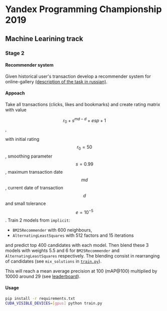 # Yandex Programming Championship 2019

## Machine Learining track

### Stage 2

#### Recommender system

Given historical user's transaction develop a recommender system for online-gallery [(description of the task in russian)](https://contest.yandex.ru/contest/12899/problems/).

#### Appoach

Take all transactions (clicks, likes and bookmarks) and create rating matrix with value

$$r_0 + s^{md - d} + esp + 1$$,

with initial rating $$r_0=50$$, smoothing parameter $$s=0.99$$,
maximum transaction date $$md$$, current date of transaction $$d$$
and small tolerance $$e=10^{-5}$$. Train 2 models from `implicit`:
- `BM25Recommender` with 600 neighbours,
- `AlternatingLeastSquares` with 512 factors and 15 iterations

and predict top 400 candidates with each model. Then blend these 3 models with weights 5.5 and 6
for `BM25Recommender` and `AlternatingLeastSquares` respectively.
The blending consist in rearranging of candidates (see `mix_solutions` in [`train.py`](train.py)).

This will reach a mean average precision at 100 (mAP@100) multiplied by 10000 around 29
(see [leaderboard](https://contest.yandex.ru/contest/12899/standings/)).

#### Usage

```bash
pip install -r requirements.txt
CUDA_VISIBLE_DEVICES=[gpus] python train.py
```
